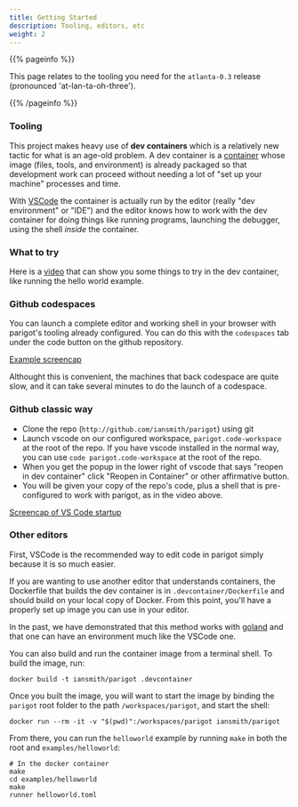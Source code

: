 ```yaml
---
title: Getting Started
description: Tooling, editors, etc
weight: 2
---
```


{{% pageinfo %}}

This page relates to the tooling you need for the `atlanta-0.3` release (pronounced 'at-lan-ta-oh-three').

{{% /pageinfo %}}

### Tooling

This project makes heavy use of __dev containers__ which is a relatively new
tactic for what is an age-old problem.  A dev container is a
[container](https://www.docker.com/resources/what-container/) whose image (files,
tools, and environment) is already packaged so that development work can proceed
without needing a lot of "set up your machine" processes and time.  

With [VSCode](https://www.google.com/search?client=safari&rls=en&q=download+vscode&ie=UTF-8&oe=UTF-8) the container is actually run by the editor (really "dev
environment" or "IDE") and the editor knows how to work with the dev container
for doing things like running programs, launching the debugger, using the
shell *inside* the container.

### What to try

Here is a [video](https://youtu.be/gJEEHfl-n6I) that can show you some things 
to try in the dev container, like running the hello world example.


### Github codespaces

You can launch a complete editor and working shell in your browser with parigot's 
tooling already configured.  You can do this with the `codespaces` tab under
the code button on the github repository.

[Example screencap](/codespaces-scap.png)

Althought this is convenient, the machines that back codespace are quite slow, 
and it can take several minutes to do the launch of a codespace.

### Github classic way

* Clone the repo (`http://github.com/iansmith/parigot`) using git
* Launch vscode on our configured workspace, `parigot.code-workspace` at the
root of the repo.  If you have vscode installed in the normal way, you
can use `code parigot.code-workspace` at the root of the repo.
* When you get the popup in the lower right of vscode that says "reopen in
dev container" click "Reopen in Container" or other affirmative button.
* You will be given your copy of the repo's code, plus a shell that is
pre-configured to work with parigot, as in the video above.

[Screencap of VS Code startup](/vscode-scap.png)

### Other editors

First, VSCode is the recommended way to edit code in parigot simply because it
is so much easier.

If you are wanting to use another editor that understands containers, the
Dockerfile that builds the dev container is in `.devcontainer/Dockerfile` and
should build on your local copy of Docker. From this point, you'll have a properly
set up image you can use in your editor.

In the past, we have demonstrated that this method works with [goland](https://www.jetbrains.com/go/) and  that one can have an environment much like the VSCode one.

You can also build and run the container image from a terminal shell. To build the image, run:

```
docker build -t iansmith/parigot .devcontainer
```

Once you built the image, you will want to start the image by binding the `parigot`
root folder to the path `/workspaces/parigot`, and start the shell:

```
docker run --rm -it -v "$(pwd)":/workspaces/parigot iansmith/parigot
```

From there, you can run the `helloworld` example by running `make` in both the
root and `examples/helloworld`:

```
# In the docker container
make
cd examples/helloworld
make
runner helloworld.toml
```
